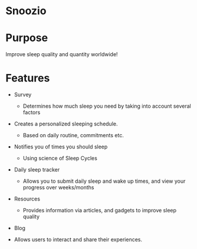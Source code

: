 # Snoozio

# Purpose
Improve sleep quality and quantity worldwide! 

# Features
- Survey
   - Determines how much sleep you need by taking into account several factors
   
- Creates a personalized sleeping schedule.
   - Based on daily routine, commitments etc.
   
- Notifies you of times you should sleep
   - Using science of Sleep Cycles
   
- Daily sleep tracker
   - Allows you to submit daily sleep and wake up times, and view your progress over weeks/months
   
- Resources
  - Provides information via articles, and gadgets to improve sleep quality
  
 - Blog
  - Allows users to interact and share their experiences.
 
